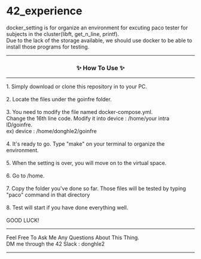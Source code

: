 # 42_experience

docker_setting is for organize an environment for excuting paco tester for subjects in the cluster(libft, get_n_line, printf).
<br>
Due to the lack of the storage available, we should use docker to be able to install those programs for testing.

<hr>
<h3 align="center">✨ How To Use ✨</h3>
<hr>
1. Simply download or clone this repository in to your PC.
<br>
<br>
2. Locate the files under the goinfre folder.
<br>
<br>
3. You need to modify the file named docker-compose.yml. 
<br>
Change the 16th line code. Modify it into device : /home/your intra ID/goinfre.
<br>
ex) device : /home/donghle2/goinfre
<br>
<br>
4. It's ready to go. Type "make" on your terminal to organize the environment.
<br>
<br>
5. When the setting is over, you will move on to the virtual space.
<br>
<br>
6. Go to /home.
<br>
<br>
7. Copy the folder you've done so far. Those files will be tested by typing "paco" command in that directory
<br>
<br>
8. Test will start if you have done everything well.
<br>
<br>
GOOD LUCK!
<br>

<hr>
Feel Free To Ask Me Any Questions About This Thing.
<br>
DM me through the 42 Slack : donghle2
<hr>
